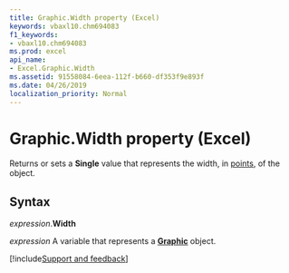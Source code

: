 ```yaml
---
title: Graphic.Width property (Excel)
keywords: vbaxl10.chm694083
f1_keywords:
- vbaxl10.chm694083
ms.prod: excel
api_name:
- Excel.Graphic.Width
ms.assetid: 91558084-6eea-112f-b660-df353f9e893f
ms.date: 04/26/2019
localization_priority: Normal
---
```



# Graphic.Width property (Excel)

Returns or sets a **Single** value that represents the width, in [points](../language/glossary/vbe-glossary.md#point), of the object.


## Syntax

_expression_.**Width**

_expression_ A variable that represents a **[Graphic](Excel.Graphic.md)** object.




[!include[Support and feedback](~/includes/feedback-boilerplate.md)]